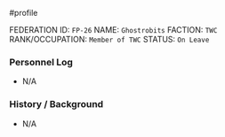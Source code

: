 #profile 

FEDERATION ID: `FP-26`
NAME: `Ghostrobits`
FACTION: `TWC`
RANK/OCCUPATION: `Member of TWC`
STATUS: `On Leave`

### Personnel Log
- N/A

### History / Background
- N/A
